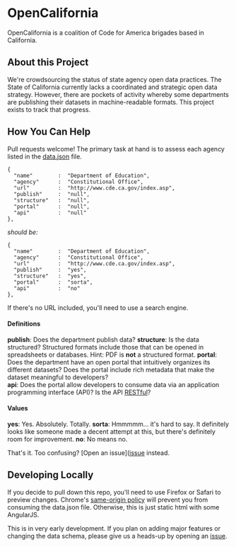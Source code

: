 OpenCalifornia
========================

OpenCalifornia is a coalition of Code for America brigades based in California.

## About this Project
We're crowdsourcing the status of state agency open data practices. The State of California currently lacks a coordinated and strategic open data strategy. However, there are pockets of activity whereby some departments are publishing their datasets in machine-readable formats. This project exists to track that progress.

## How You Can Help
Pull requests welcome! The primary task at hand is to assess each agency listed in the [data.json](https://github.com/opencalifornia/opencalifornia.github.io/blob/master/js/data.json) file.

```
{
  "name"        :  "Department of Education",
  "agency"      :  "Constitutional Office",
  "url"         :  "http://www.cde.ca.gov/index.asp",
  "publish"     :  "null",
  "structure"   :  "null",
  "portal"      :  "null",
  "api"         :  "null"
},
```
*should be:*

```
{
  "name"        :  "Department of Education",
  "agency"      :  "Constitutional Office",
  "url"         :  "http://www.cde.ca.gov/index.asp",
  "publish"     :  "yes",
  "structure"   :  "yes",
  "portal"      :  "sorta",
  "api"         :  "no"
},
```

If there's no URL included, you'll need to use a search engine.

#### Definitions
**publish**: Does the department publish data?
**structure**: Is the data structured? Structured formats include those that can be opened in spreadsheets or databases. Hint: PDF is **not** a structured format.
**portal**: Does the department have an open portal that intuitively organizes its different datasets? Does the portal include rich metadata that make the dataset meaningful to developers?  
**api**: Does the portal allow developers to consume data via an application programming interface (API)? Is the API [RESTful](http://en.wikipedia.org/wiki/Representational_state_transfer)?

#### Values
**yes**: Yes. Absolutely. Totally.
**sorta**: Hmmmmm... it's hard to say. It definitely looks like someone made a decent attempt at this, but there's definitely room for improvement.
**no**: No means no.

That's it. Too confusing? [Open an issue]([issue](https://github.com/opencalifornia/opencalifornia.github.io/issues) instead.

## Developing Locally
If you decide to pull down this repo, you'll need to use Firefox or Safari to preview changes. Chrome's [same-origin policy](https://developer.mozilla.org/en-US/docs/Web/Security/Same-origin_policy) will prevent you from consuming the data.json file. Otherwise, this is just static html with some AngularJS.

This is in very early development. If you plan on adding major features or changing the data schema, please give us a heads-up by opening an [issue](https://github.com/opencalifornia/opencalifornia.github.io/issues).
